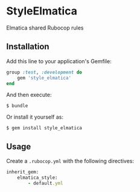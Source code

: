 # StyleElmatica

Elmatica shared Rubocop rules

## Installation

Add this line to your application's Gemfile:

```ruby
group :test, :development do
    gem 'style_elmatica'
end
```

And then execute:

    $ bundle

Or install it yourself as:

    $ gem install style_elmatica

## Usage

Create a `.rubocop.yml` with the following directives:

```ruby
inherit_gem:
    elmatica_style:
        - default.yml
```
